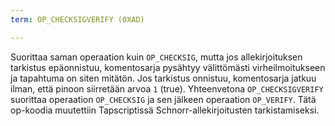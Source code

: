 ```yaml
---
term: OP_CHECKSIGVERIFY (0XAD)

---
```

Suorittaa saman operaation kuin `OP_CHECKSIG`, mutta jos allekirjoituksen tarkistus epäonnistuu, komentosarja pysähtyy välittömästi virheilmoitukseen ja tapahtuma on siten mitätön. Jos tarkistus onnistuu, komentosarja jatkuu ilman, että pinoon siirretään arvoa `1` (true). Yhteenvetona `OP_CHECKSIGVERIFY` suorittaa operaation `OP_CHECKSIG` ja sen jälkeen operaation `OP_VERIFY`. Tätä op-koodia muutettiin Tapscriptissä Schnorr-allekirjoitusten tarkistamiseksi.